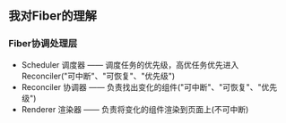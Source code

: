 ## 我对Fiber的理解
  
  
### Fiber协调处理层
* Scheduler 调度器 —— 调度任务的优先级，高优任务优先进入 Reconciler("可中断"、"可恢复"、"优先级")
* Reconciler 协调器 —— 负责找出变化的组件("可中断"、"可恢复"、"优先级")
* Renderer 渲染器 —— 负责将变化的组件渲染到页面上(不可中断)


